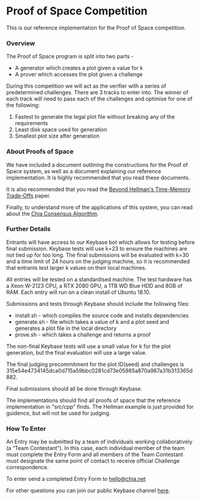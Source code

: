 # Proof of Space Competition

This is our reference implementation for the Proof of Space competition.

### Overview

The Proof of Space program is split into two parts -
- A generator which creates a plot given a value for k
- A prover which accesses the plot given a challenge

During this competition we will act as the verifier with a series of predetermined challenges.
There are 3 tracks to enter into. The winner of each track will need to pass each of the challenges and optimise for one of the following:

1. Fastest to generate the legal plot file without breaking any of the requirements
2. Least disk space used for generation
3. Smallest plot size after generation

### About Proofs of Space

We have included a document outlining the constructions for the Proof of Space system, as well as a document explaining our reference implementation.
It is highly recommended that you read these documents.

It is also recommended that you read the [Beyond Hellman's Time-Memory Trade-Offs](https://eprint.iacr.org/2017/893.pdf) paper.

Finally, to understand more of the applications of this system, you can read about the [Chia Consensus Algorithm](https://www.chia.net/assets/ChiaGreenPaper.pdf).

### Further Details

Entrants will have access to our Keybase bot which allows for testing before final submission.
Keybase tests will use k=23 to ensure the machines are not tied up for too long.
The final submissions will be evaluated with k=30 and a time limit of 24 hours on the judging machine, so it is recommended that entrants test larger k values on their local machines.

All entries will be tested on a standardised machine.
The test hardware has a Xeon W-2123 CPU, a RTX 2080 GPU, a 1TB WD Blue HDD and 8GB of RAM.
Each entry will run on a clean install of Ubuntu 18.10.

Submissions and tests through Keybase should include the following files:

- install.sh - which compiles the source code and installs dependencies
- generate.sh - file which takes a value of k and a plot seed and generates a plot file in the local directory
- prove.sh - which takes a challenge and returns a proof

The non-final Keybase tests will use a small value for k for the plot generation, but the final evaluation will use a large value.

The final judging precommitment for the plot ID(seed) and challenges is 315e54e4734145dca0d715a59bbc0281cd73e05985a870a987a31b313365d882.

Final submissions should all be done through Keybase.

The implementations should find all proofs of space that the reference implementation in "src/cpp" finds.
The Hellman example is just provided for guidence, but will not be used for judging.

### How To Enter

An Entry may be submitted by a team of individuals working collaboratively (a “Team Contestant”).
In this case, each individual member of the team must complete the Entry Form and all members of the Team Contestant must designate the same point of contact to receive official Challenge correspondence.

To enter send a completed Entry Form to [hello@chia.net](mailto:hello@chia.net)


For other questions you can join our public Keybase channel [here](https://keybase.io/team/chia_network.public).
